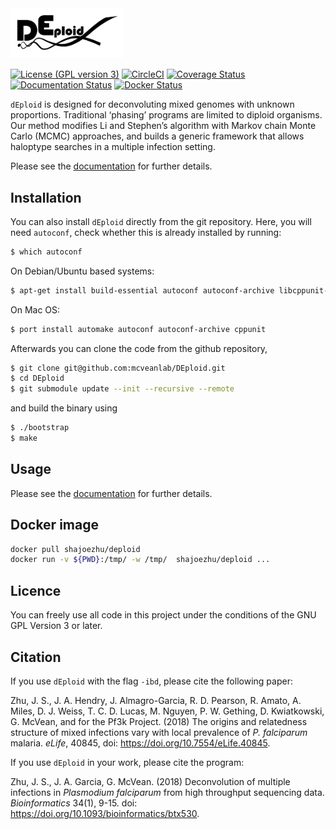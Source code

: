 
<img src="docs/_static/deploid.png" width="180">


[![License (GPL version 3)](https://img.shields.io/badge/license-GPL%20version%203-brightgreen.svg)](http://opensource.org/licenses/GPL-3.0)
[![CircleCI](https://circleci.com/gh/DEploid-dev/DEploid.svg?style=shield)](https://circleci.com/gh/DEploid-dev/DEploid)
[![Coverage Status](https://coveralls.io/repos/github/DEploid-dev/DEploid/badge.svg?branch=master)](https://coveralls.io/github/DEploid-dev/DEploid?branch=master)[![Documentation Status](http://readthedocs.org/projects/deploid/badge/?version=latest)](http://deploid.readthedocs.io/en/latest/)
[![Docker Status](https://img.shields.io/docker/cloud/build/shajoezhu/deploid.svg)](https://hub.docker.com/r/shajoezhu/deploid/)

`dEploid` is designed for deconvoluting mixed genomes with unknown proportions. Traditional ‘phasing’ programs are limited to diploid organisms. Our method modifies Li and Stephen’s algorithm with Markov chain Monte Carlo (MCMC) approaches, and builds a generic framework that allows haloptype searches in a multiple infection setting.

Please see the [documentation](http://deploid.readthedocs.io/en/latest/) for further details.

Installation
------------

You can also install `dEploid` directly from the git repository. Here, you will need `autoconf`, check whether this is already installed by running:
```bash
$ which autoconf
```

On Debian/Ubuntu based systems:
```bash
$ apt-get install build-essential autoconf autoconf-archive libcppunit-dev zlib1g-dev
```

On Mac OS:
```bash
$ port install automake autoconf autoconf-archive cppunit
```

Afterwards you can clone the code from the github repository,
```bash
$ git clone git@github.com:mcveanlab/DEploid.git
$ cd DEploid
$ git submodule update --init --recursive --remote
```

and build the binary using
```bash
$ ./bootstrap
$ make
```

Usage
-----

Please see the [documentation](http://deploid.readthedocs.io/en/latest/) for further details.


Docker image
------------

```bash
docker pull shajoezhu/deploid
docker run -v ${PWD}:/tmp/ -w /tmp/  shajoezhu/deploid ...
```

Licence
-------

You can freely use all code in this project under the conditions of the GNU GPL Version 3 or later.


Citation
--------

If you use `dEploid` with the flag `-ibd`, please cite the following paper:

Zhu, J. S., J. A. Hendry, J. Almagro-Garcia, R. D. Pearson, R. Amato, A. Miles, D. J. Weiss, T. C. D. Lucas, M. Nguyen, P. W. Gething, D. Kwiatkowski, G. McVean, and for the Pf3k Project. (2018) The origins and relatedness structure of mixed infections vary with local prevalence of *P. falciparum* malaria. *eLife*, 40845, doi: https://doi.org/10.7554/eLife.40845.


If you use `dEploid` in your work, please cite the program:

Zhu, J. S., J. A. Garcia, G. McVean. (2018) Deconvolution of multiple infections in *Plasmodium falciparum* from high throughput sequencing data. *Bioinformatics* 34(1), 9-15. doi: https://doi.org/10.1093/bioinformatics/btx530.
